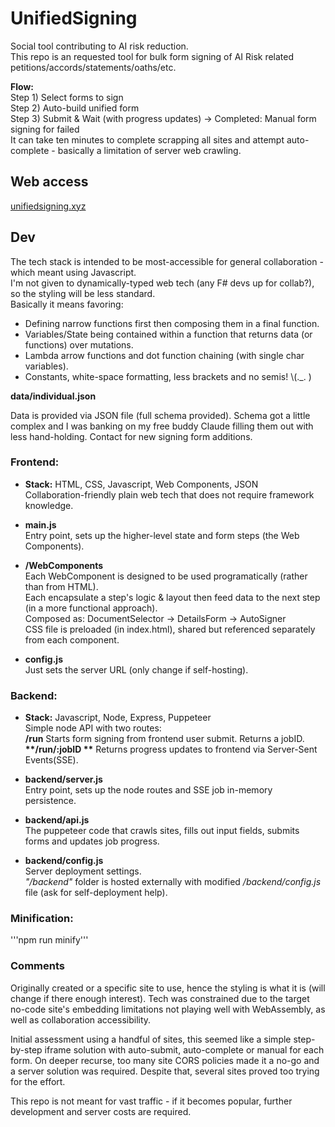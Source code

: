 # UnifiedSigning
Social tool contributing to AI risk reduction.  
This repo is an requested tool for bulk form signing of AI Risk related petitions/accords/statements/oaths/etc.

**Flow:**  
Step 1) Select forms to sign  
Step 2) Auto-build unified form  
Step 3) Submit & Wait (with progress updates) -> Completed: Manual form signing for failed  
It can take ten minutes to complete scrapping all sites and attempt auto-complete - basically a limitation of server web crawling.  

## Web access

[unifiedsigning.xyz](https://unifiedsigning.xyz/)


## Dev

The tech stack is intended to be most-accessible for general collaboration - which meant using Javascript.  
I'm not given to dynamically-typed web tech (any F# devs up for collab?), so the styling will be less standard.  
Basically it means favoring:  
- Defining narrow functions first then composing them in a final function.  
- Variables/State being contained within a function that returns data (or functions) over mutations.
- Lambda arrow functions and dot function chaining (with single char variables).
- Constants, white-space formatting, less brackets and no semis!  \\(._. )  

__**data/individual.json**__

Data is provided via JSON file (full schema provided).
Schema got a little complex and I was banking on my free buddy Claude filling them out with less hand-holding.
Contact for new signing form additions.


### Frontend:

  - **Stack:** HTML, CSS, Javascript, Web Components, JSON  
Collaboration-friendly plain web tech that does not require framework knowledge.


  - **main.js**  
Entry point, sets up the higher-level state and form steps (the Web Components).


  - **/WebComponents**  
Each WebComponent is designed to be used programatically (rather than from HTML).  
Each encapsulate a step's logic & layout then feed data to the next step (in a more functional approach).  
Composed as: DocumentSelector -> DetailsForm -> AutoSigner  
CSS file is preloaded (in index.html), shared but referenced separately from each component.

  - **config.js**  
Just sets the server URL (only change if self-hosting).


### Backend:

  - **Stack:** Javascript, Node, Express, Puppeteer  
Simple node API with two routes:  
  __**/run**__ Starts form signing from frontend user submit. Returns a jobID.  
  __**/run/:jobID **__ Returns progress updates to frontend via Server-Sent Events(SSE).  

  - **backend/server.js**  
Entry point, sets up the node routes and SSE job in-memory persistence.


  - **backend/api.js**  
The puppeteer code that crawls sites, fills out input fields, submits forms and updates job progress.


  - **backend/config.js**  
Server deployment settings.  
*"/backend"* folder is hosted externally with modified */backend/config.js* file (ask for self-deployment help).


### Minification:

'''npm run minify'''


### Comments

Originally created or a specific site to use, hence the styling is what it is (will change if there enough interest).
Tech was constrained due to the target no-code site's embedding limitations not playing well with WebAssembly, as well as collaboration accessibility.

Initial assessment using a handful of sites, this seemed like a simple step-by-step iframe solution with auto-submit, auto-complete or manual for each form.
On deeper recurse, too many site CORS policies made it a no-go and a server solution was required. Despite that, several sites proved too trying for the effort.

This repo is not meant for vast traffic - if it becomes popular, further development and server costs are required.
